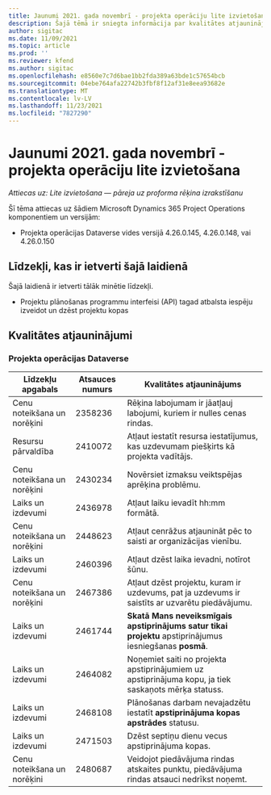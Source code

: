 ```yaml
---
title: Jaunumi 2021. gada novembrī - projekta operāciju lite izvietošana
description: Šajā tēmā ir sniegta informācija par kvalitātes atjauninājumiem, kas ir pieejami 2021. gada novembra projekta operāciju lite izvietošanas laidienā.
author: sigitac
ms.date: 11/09/2021
ms.topic: article
ms.prod: ''
ms.reviewer: kfend
ms.author: sigitac
ms.openlocfilehash: e8560e7c7d6bae1bb2fda389a63bde1c57654bcb
ms.sourcegitcommit: 04ebe764afa22742b3fbf8f12af31e8eea93682e
ms.translationtype: MT
ms.contentlocale: lv-LV
ms.lasthandoff: 11/23/2021
ms.locfileid: "7827290"
---
```

# <a name="whats-new-november-2021---project-operations-lite-deployment"></a>Jaunumi 2021. gada novembrī - projekta operāciju lite izvietošana

_Attiecas uz: Lite izvietošana — pāreja uz proforma rēķina izrakstīšanu_

Šī tēma attiecas uz šādiem Microsoft Dynamics 365 Project Operations komponentiem un versijām:

- Projekta operācijas Dataverse vides versijā 4.26.0.145, 4.26.0.148, vai 4.26.0.150
  
## <a name="features-included-in-this-release"></a>Līdzekļi, kas ir ietverti šajā laidienā

Šajā laidienā ir ietverti tālāk minētie līdzekļi.

- Projektu plānošanas programmu interfeisi (API) tagad atbalsta iespēju izveidot un dzēst projektu kopas

## <a name="quality-updates"></a>Kvalitātes atjauninājumi

### <a name="project-operations-in-dataverse"></a>Projekta operācijas Dataverse

| Līdzekļu apgabals | Atsauces numurs | Kvalitātes atjauninājums |
| --- | --- | --- |
| Cenu noteikšana un norēķini | 2358236 | Rēķina labojumam ir jāatļauj labojumi, kuriem ir nulles cenas rindas. |
| Resursu pārvaldība | 2410072 | Atļaut iestatīt resursa iestatījumus, kas uzdevumam piešķirts kā projekta vadītājs. |
| Cenu noteikšana un norēķini | 2430234 | Novērsiet izmaksu veiktspējas aprēķina problēmu. |
| Laiks un izdevumi | 2436978 | Atļaut laiku ievadīt hh:mm formātā. |
| Cenu noteikšana un norēķini | 2448623 | Atļaut cenrāžus atjaunināt pēc to saisti ar organizācijas vienību. |
| Laiks un izdevumi | 2460396 | Atļaut dzēst laika ievadni, notīrot šūnu. |
| Cenu noteikšana un norēķini | 2467386 | Atļaut dzēst projektu, kuram ir uzdevums, pat ja uzdevums ir saistīts ar uzvarētu piedāvājumu. |
| Laiks un izdevumi | 2461744 | **Skatā Mans neveiksmīgais apstiprinājums satur tikai projektu** apstiprinājumus iesniegšanas **posmā**. |
| Laiks un izdevumi | 2464082 | Noņemiet saiti no projekta apstiprinājumiem uz apstiprinājuma kopu, ja tiek saskaņots mērķa statuss. |
| Laiks un izdevumi | 2468108 | Plānošanas darbam nevajadzētu iestatīt **apstiprinājuma kopas apstrādes** statusu. |
| Laiks un izdevumi | 2471503 | Dzēst septiņu dienu vecus apstiprinājuma kopas. |
| Cenu noteikšana un norēķini | 2480687 | Veidojot piedāvājuma rindas atskaites punktu, piedāvājuma rindas atsauci nedrīkst noņemt. |
